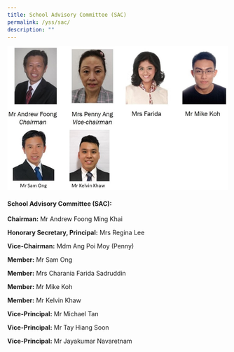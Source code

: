 ```yaml
---
title: School Advisory Committee (SAC)
permalink: /yss/sac/
description: ""
---
```

![](/images/YSS/sac_pic2023.jpg)

#### **School Advisory Committee (SAC):**

  

**Chairman:** Mr Andrew Foong Ming Khai

  

**Honorary Secretary, Principal:** Mrs Regina Lee

  

**Vice-Chairman:** Mdm Ang Poi Moy (Penny)

  

**Member:** Mr Sam Ong

  

**Member:** Mrs Charania Farida Sadruddin

  

**Member:** Mr Mike Koh


**Member:** Mr Kelvin Khaw

  

**Vice-Principal:** Mr Michael Tan

  

**Vice-Principal:** Mr Tay Hiang Soon

  

**Vice-Principal:** Mr Jayakumar Navaretnam